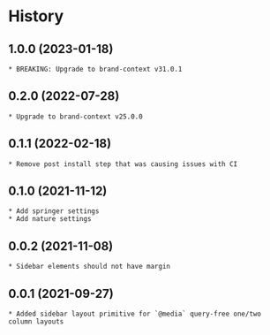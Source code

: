 # History

## 1.0.0 (2023-01-18)
    * BREAKING: Upgrade to brand-context v31.0.1

## 0.2.0 (2022-07-28)
    * Upgrade to brand-context v25.0.0

## 0.1.1 (2022-02-18)
    * Remove post install step that was causing issues with CI

## 0.1.0 (2021-11-12)
    * Add springer settings
    * Add nature settings

## 0.0.2 (2021-11-08)
	* Sidebar elements should not have margin

## 0.0.1 (2021-09-27)
	* Added sidebar layout primitive for `@media` query-free one/two column layouts
